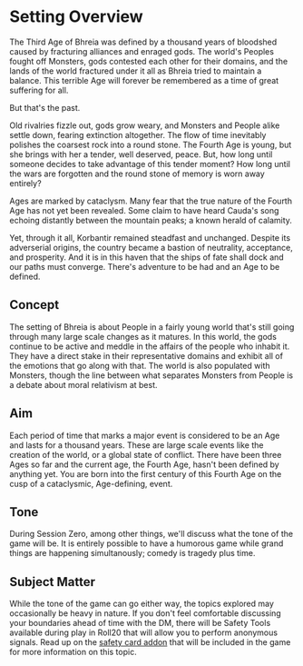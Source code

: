 # Setting Overview

The Third Age of Bhreia was defined by a thousand years of bloodshed caused by fracturing alliances and enraged gods. The world's Peoples fought off Monsters, gods contested each other for their domains, and the lands of the world fractured under it all as Bhreia tried to maintain a balance. This terrible Age will forever be remembered as a time of great suffering for all.

But that's the past.

Old rivalries fizzle out, gods grow weary, and Monsters and People alike settle down, fearing extinction altogether. The flow of time inevitably polishes the coarsest rock into a round stone. The Fourth Age is young, but she brings with her a tender, well deserved, peace. But, how long until someone decides to take advantage of this tender moment? How long until the wars are forgotten and the round stone of memory is worn away entirely?

Ages are marked by cataclysm. Many fear that the true nature of the Fourth Age has not yet been revealed. Some claim to have heard Cauda's song echoing distantly between the mountain peaks; a known herald of calamity.

Yet, through it all, Korbantir remained steadfast and unchanged. Despite its adverserial origins, the country became a bastion of neutrality, acceptance, and prosperity. And it is in this haven that the ships of fate shall dock and our paths must converge. There's adventure to be had and an Age to be defined.

## Concept

The setting of Bhreia is about People in a fairly young world that's still going through many large scale changes as it matures. In this world, the gods continue to be active and meddle in the affairs of the people who inhabit it. They have a direct stake in their representative domains and exhibit all of the emotions that go along with that. The world is also populated with Monsters, though the line between what separates Monsters from People is a debate about moral relativism at best.

## Aim

Each period of time that marks a major event is considered to be an Age and lasts for a thousand years. These are large scale events like the creation of the world, or a global state of conflict. There have been three Ages so far and the current age, the Fourth Age, hasn't been defined by anything yet. You are born into the first century of this Fourth Age on the cusp of a cataclysmic, Age-defining, event.

## Tone

During Session Zero, among other things, we'll discuss what the tone of the game will be. It is entirely possible to have a humorous game while grand things are happening simultanously; comedy is tragedy plus time.

## Subject Matter

While the tone of the game can go either way, the topics explored may occasionally be heavy in nature. If you don't feel comfortable discussing your boundaries ahead of time with the DM, there will be Safety Tools available during play in Roll20 that will allow you to perform anonymous signals. Read up on the [safety card addon](https://marketplace.roll20.net/browse/gameaddon/11562/burn-bryte-safety-card-addon) that will be included in the game for more information on this topic.
